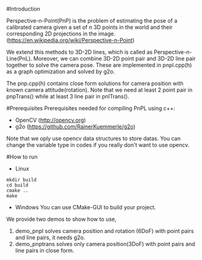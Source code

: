 #Introduction

Perspective-n-Point(PnP) is the problem of estimating the pose of a calibrated camera given a set of n 3D points in the world and their corresponding 2D projections in the image.(https://en.wikipedia.org/wiki/Perspective-n-Point)

We extend this methods to 3D-2D lines, which is called as Perspective-n-Line(PnL). Moreover, we can combine 3D-2D point pair and 3D-2D line pair together to solve the camera pose. These are implemented in pnpl.cpp(h) as a graph optimization and solved by g2o.

The pnp.cpp(h) contains close form solutions for camera position with known camera attitude(rotation). Note that we need at least 2 point pair in pnpTrans() while at least 3 line pair in pnlTrans().

#Prerequisites
Prerequisites needed for compiling PnPL using c++:
- OpenCV (http://opencv.org)
- g2o (https://github.com/RainerKuemmerle/g2o)

Note that we oply use opencv data structures to store datas. You can change the variable type in codes if you really don't want to use opencv.

#How to run
- Linux
```
mkdir build
cd build
cmake ..
make
```
- Windows
You can use CMake-GUI to build your project.

We provide two demos to show how to use,
1. demo_pnpl solves camera position and rotation (6DoF) with point pairs and line pairs, it needs g2o.
2. demo_pnptrans solves only camera position(3DoF) with point pairs and line pairs in close form.